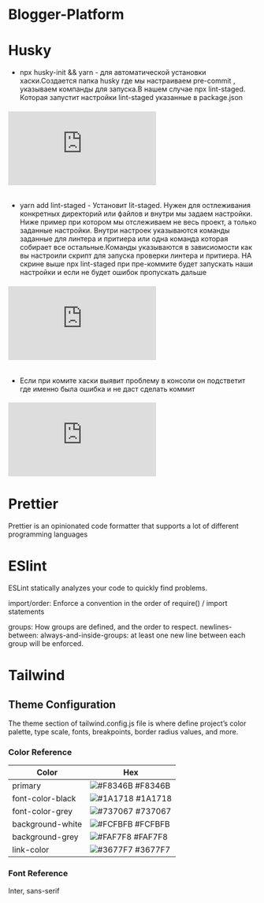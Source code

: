 # Blogger-Platform

# Husky

- npx husky-init && yarn - для автоматической установки хаски.Создается папка husky где мы настраиваем pre-commit ,
  указываем компанды для запуска.В нашем случае npx lint-staged. Которая запустит настройки lint-staged указанные в package.json

###### ![img](https://files.fm/thumb_show.php?i=btpuf4js4)

- yarn add lint-staged - Установит lit-staged. Нужен для остлеживания конкретных директорий или файлов и внутри мы задаем настройки. Ниже пример при котором мы отслеживаем не весь проект, а только заданные настройки. Внутри настроек указываются команды заданные для линтера и притиера или одна команда которая собирает все остальные.Команды указываются в зависиомости как вы настроили скрипт для запуска проверки линтера и притиера. НА скрине выше npx lint-staged при пре-коммите будет запускать наши настройки и если не будет ошибок пропускать дальше

###### ![img](https://files.fm/thumb_show.php?i=n2zkwzrtq)

- Если при комите хаски выявит проблему в консоли он подстветит где именно была ошибка и не даст сделать коммит

###### ![img](https://files.fm/thumb_show.php?i=3jh6z4j22)

# Prettier

Prettier is an opinionated code formatter that supports a lot of different programming languages

# ESlint

ESLint statically analyzes your code to quickly find problems.

import/order: Enforce a convention in the order of require() / import statements

groups: How groups are defined, and the order to respect.
newlines-between: always-and-inside-groups: at least one new line between each group will be enforced.

# Tailwind

## Theme Configuration

The theme section of tailwind.config.js file is where define project’s color palette, type scale, fonts, breakpoints, border radius values, and more.

### Color Reference

| Color             | Hex                                                                |
| ----------------- | ------------------------------------------------------------------ |
| primary | ![#F8346B](https://via.placeholder.com/10/F8346B?text=+) #F8346B |
| font-color-black | ![#1A1718](https://via.placeholder.com/10/1A1718?text=+) #1A1718 |
| font-color-grey | ![#737067](https://via.placeholder.com/10/737067?text=+) #737067 |
| background-white | ![#FCFBFB](https://via.placeholder.com/10/FCFBFB?text=+) #FCFBFB |
| background-grey | ![#FAF7F8](https://via.placeholder.com/10/FAF7F8?text=+) #FAF7F8 |
| link-color | ![#3677F7](https://via.placeholder.com/10/3677F7?text=+) #3677F7 |

### Font Reference

Inter, sans-serif